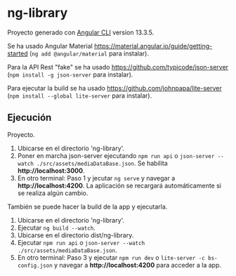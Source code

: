 # ng-library

Proyecto generado con [Angular CLI](https://github.com/angular/angular-cli) version 13.3.5.

Se ha usado Angular Material https://material.angular.io/guide/getting-started (```ng add @angular/material``` para instalar).

Para la API Rest "fake" se ha usado https://github.com/typicode/json-server (```npm install -g json-server``` para instalar).

Para ejecutar la build se ha usado https://github.com/johnpapa/lite-server (```npm install --global lite-server``` para instalar).

## Ejecución ##

Proyecto.

1. Ubicarse en el directorio 'ng-library'.
2. Poner en marcha json-server ejecutando ```npm run api``` o ```json-server --watch ./src/assets/mediaDataBase.json```. Se habilita **http://localhost:3000**.
3. En otro terminal: Paso 1 y jecutar ```ng serve``` y navegar a **http://localhost:4200**. La aplicación se recargará automáticamente si se realiza algún cambio.

También se puede hacer la build de la app y ejecutarla.

1. Ubicarse en el directorio 'ng-library'.
2. Ejecutar ```ng build --watch```.
3. Ubicarse en el directorio dist/ng-library.
4. Ejecutar ```npm run api``` o ```json-server --watch ./src/assets/mediaDataBase.json```.
5. En otro terminal: Paso 3 y ejecutar ```npm run dev``` o ```lite-server -c bs-config.json``` y navegar a **http://localhost:4200** para acceder a la app.
